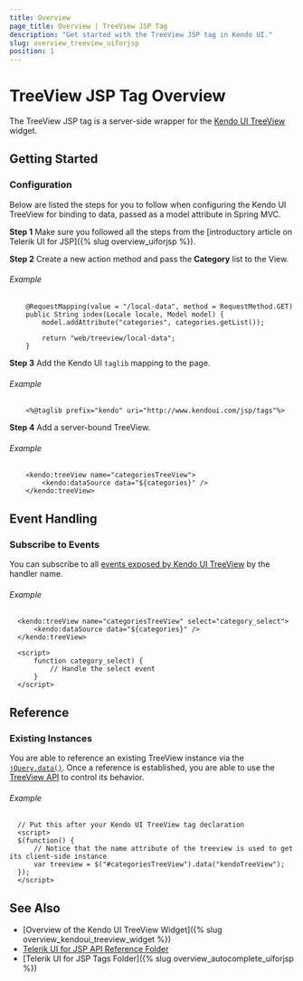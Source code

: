 ```yaml
---
title: Overview
page_title: Overview | TreeView JSP Tag
description: "Get started with the TreeView JSP tag in Kendo UI."
slug: overview_treeview_uiforjsp
position: 1
---
```


# TreeView JSP Tag Overview

The TreeView JSP tag is a server-side wrapper for the [Kendo UI TreeView](/api/javascript/ui/treeview) widget.

## Getting Started

### Configuration

Below are listed the steps for you to follow when configuring the Kendo UI TreeView for binding to data, passed as a model attribute in Spring MVC.

**Step 1** Make sure you followed all the steps from the [introductory article on Telerik UI for JSP]({% slug overview_uiforjsp %}).

**Step 2** Create a new action method and pass the **Category** list to the View.

###### Example

        @RequestMapping(value = "/local-data", method = RequestMethod.GET)
        public String index(Locale locale, Model model) {
            model.addAttribute("categories", categories.getList());

            return "web/treeview/local-data";
        }

**Step 3** Add the Kendo UI `taglib` mapping to the page.

###### Example

        <%@taglib prefix="kendo" uri="http://www.kendoui.com/jsp/tags"%>

**Step 4** Add a server-bound TreeView.

###### Example

        <kendo:treeView name="categoriesTreeView">
            <kendo:dataSource data="${categories}" />
        </kendo:treeView>

## Event Handling

### Subscribe to Events

You can subscribe to all [events exposed by Kendo UI TreeView](/api/javascript/ui/treeview#events) by the handler name.

###### Example

      <kendo:treeView name="categoriesTreeView" select="category_select">
          <kendo:dataSource data="${categories}" />
      </kendo:treeView>

      <script>
          function category_select) {
              // Handle the select event
          }
      </script>

## Reference

### Existing Instances

You are able to reference an existing TreeView instance via the [`jQuery.data()`](http://api.jquery.com/jQuery.data/). Once a reference is established, you are able to use the [TreeView API](/api/javascript/ui/treeview#methods) to control its behavior.

###### Example

      // Put this after your Kendo UI TreeView tag declaration
      <script>
      $(function() {
          // Notice that the name attribute of the treeview is used to get its client-side instance
          var treeview = $("#categoriesTreeView").data("kendoTreeView");
      });
      </script>

## See Also

* [Overview of the Kendo UI TreeView Widget]({% slug overview_kendoui_treeview_widget %})
* [Telerik UI for JSP API Reference Folder](/api/jsp/autocomplete/animation)
* [Telerik UI for JSP Tags Folder]({% slug overview_autocomplete_uiforjsp %})
